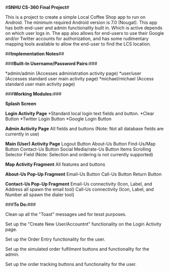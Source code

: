 #**SNHU CS-360 Final Project**#

This is a project to create a simple Local Coffee Shop app to run on Android.  The minimum
required Android version is 7.0 (Nougat).  This app has both end-user and admin functionality
built in.  Which is active depends on which user logs in.  The app also allows for end-users
to use their Google and/or Twitter accounts for authorization, and has some rudimentary mapping
tools available to allow the end-user to find the LCS location.



##**Implementation Notes**##


###**Built-In Username/Password Pairs:**###

*admin/admin     (Accesses administration activity page)
*user/user       (Accesses standard user main activity page)
*michael/michael (Access standard user main activity page)



###**Working Modules:**###

**Splash Screen**

**Login Activity Page**
*Standard local login text fields and button.
*Clear Button
*Twitter Login Button
*Google Login Button

**Admin Activity Page**
    All fields and buttons
    (Note: Not all database fields are currently in use)

**Main (User) Activity Page**
    Logout Button
    About-Us Button
    Find-Us/Map Button
    Contact-Us Button
    Social Media/rate-Us Button
    Items Scrolling Selector Field
    (Note: Selection and ordering is not currently supported)

**Map Activity Fragment**
    All features and buttons

**About-Us Pop-Up Fragment**
    Email-Us Button
    Call-Us Button
    Return Button

**Contact-Us Pop-Up Fragment**
    Email-Us connectivity (Icon, Label, and Address all spawn the email tool)
    Call-Us connectivity (Icon, Label, and Number all spawn the dialer tool)



###**To Do:**###

Clean up all the "Toast" messages ued for tesst purposes.

Set up the "Create New User/Accountnt" functionality on the Login Activity page.

Set up the Order Entry functionality for the user.

Set up the simulated order fulfilment buttons and functionality for the admin.

Set up the order tracking buttons and functionality for the user.




